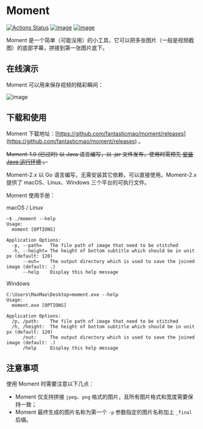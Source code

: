 # Moment

[![Actions Status](https://github.com/fantasticmao/moment/workflows/ci/badge.svg)](https://github.com/fantasticmao/moment/actions)
[![image](https://img.shields.io/badge/release-download-blue.svg)](https://github.com/fantasticmao/moment/releases)
[![image](https://img.shields.io/badge/license-MIT-green.svg)](https://github.com/fantasticmao/moment/blob/master/LICENSE)

Moment 是一个简单（可能没用）的小工具，它可以把多张图片（一般是视频截图）的底部字幕，拼接到第一张图片底下。

## 在线演示

Moment 可以用来保存视频的精彩瞬间：

![image](doc/usage.gif)

## 下载和使用

Moment 下载地址：[https://github.com/fantasticmao/moment/releases](https://github.com/fantasticmao/moment/releases) 。

~~Moment-1.0 (已过时) 以 Java 语言编写，以 .jar 文件发布，使用时需预先 [安装 Java 运行环境](https://www.baidu.com/s?wd=安装%20JRE) 。~~

Moment-2.x 以 Go 语言编写，无需安装其它依赖，可以直接使用。Moment-2.x 提供了 macOS、Linux、Windows 三个平台的可执行文件。

Moment 使用手册：

macOS / Linux

```text
~$ ./moment --help
Usage:
  moment [OPTIONS]

Application Options:
  -p, --path=   The file path of image that need to be stitched
  -h, --height= The height of bottom subtitle which should be in unit px (default: 120)
      --out=    The output directory which is used to save the joined image (default: .)
      --help    Display this help message
```

Windows

```text
C:\Users\MaoMao\Desktop>moment.exe --help
Usage:
  moment.exe [OPTIONS]

Application Options:
  /p, /path:    The file path of image that need to be stitched
  /h, /height:  The height of bottom subtitle which should be in unit px (default: 120)
      /out:     The output directory which is used to save the joined image (default: .)
      /help     Display this help message
```

## 注意事项

使用 Moment 时需要注意以下几点：

- Moment 仅支持拼接 `jpeg`、`png` 格式的图片，且所有图片格式和宽度需要保持一致；
- Moment 最终生成的图片名称为第一个 `-p` 参数指定的图片名称加上 `_final` 后缀。
